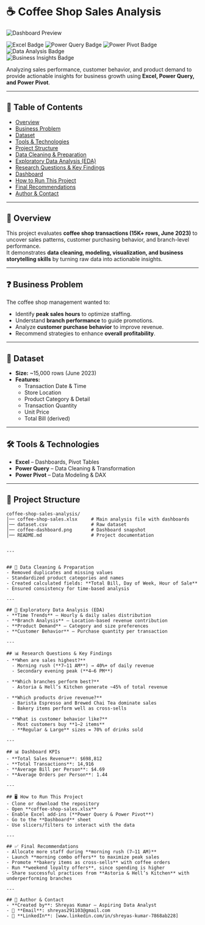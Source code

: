 # ☕ Coffee Shop Sales Analysis  

![Dashboard Preview](coffee-dashboard.png)  

![Excel Badge](https://img.shields.io/badge/Tool-Excel-green?logo=microsoft-excel&logoColor=white) 
![Power Query Badge](https://img.shields.io/badge/Tool-Power%20Query-blue?logo=microsoft&logoColor=white) 
![Power Pivot Badge](https://img.shields.io/badge/Tool-Power%20Pivot-orange?logo=microsoft&logoColor=white) 
![Data Analysis Badge](https://img.shields.io/badge/Focus-Data%20Analysis-yellow)  
![Business Insights Badge](https://img.shields.io/badge/Focus-Business%20Insights-red)  

Analyzing sales performance, customer behavior, and product demand to provide actionable insights for business growth using **Excel, Power Query, and Power Pivot**.  

---

## 📑 Table of Contents  
- [Overview](#overview)  
- [Business Problem](#business-problem)  
- [Dataset](#dataset)  
- [Tools & Technologies](#tools--technologies)  
- [Project Structure](#project-structure)  
- [Data Cleaning & Preparation](#data-cleaning--preparation)  
- [Exploratory Data Analysis (EDA)](#exploratory-data-analysis-eda)  
- [Research Questions & Key Findings](#research-questions--key-findings)  
- [Dashboard](#dashboard)  
- [How to Run This Project](#how-to-run-this-project)  
- [Final Recommendations](#final-recommendations)  
- [Author & Contact](#author--contact)  

---

## 📌 Overview  
This project evaluates **coffee shop transactions (15K+ rows, June 2023)** to uncover sales patterns, customer purchasing behavior, and branch-level performance.  
It demonstrates **data cleaning, modeling, visualization, and business storytelling skills** by turning raw data into actionable insights.  

---

## ❓ Business Problem  
The coffee shop management wanted to:  
- Identify **peak sales hours** to optimize staffing.  
- Understand **branch performance** to guide promotions.  
- Analyze **customer purchase behavior** to improve revenue.  
- Recommend strategies to enhance **overall profitability**.  

---

## 📂 Dataset  
- **Size:** ~15,000 rows (June 2023)  
- **Features:**  
  - Transaction Date & Time  
  - Store Location  
  - Product Category & Detail  
  - Transaction Quantity  
  - Unit Price  
  - Total Bill (derived)  

---

## 🛠 Tools & Technologies  
- **Excel** – Dashboards, Pivot Tables  
- **Power Query** – Data Cleaning & Transformation  
- **Power Pivot** – Data Modeling & DAX  

---

## 📁 Project Structure  
```plaintext
coffee-shop-sales-analysis/
│── coffee-shop-sales.xlsx     # Main analysis file with dashboards
│── dataset.csv                # Raw dataset
│── coffee-dashboard.png       # Dashboard snapshot
│── README.md                  # Project documentation


---


## 🧹 Data Cleaning & Preparation  
- Removed duplicates and missing values  
- Standardized product categories and names  
- Created calculated fields: **Total Bill, Day of Week, Hour of Sale**  
- Ensured consistency for time-based analysis  

---

## 🔎 Exploratory Data Analysis (EDA)  
- **Time Trends** – Hourly & daily sales distribution  
- **Branch Analysis** – Location-based revenue contribution  
- **Product Demand** – Category and size preferences  
- **Customer Behavior** – Purchase quantity per transaction  

---

## 📊 Research Questions & Key Findings  
- **When are sales highest?**  
  - Morning rush (**7–11 AM**) → 40%+ of daily revenue  
  - Secondary evening peak (**4–6 PM**)  

- **Which branches perform best?**  
  - Astoria & Hell’s Kitchen generate ~45% of total revenue  

- **Which products drive revenue?**  
  - Barista Espresso and Brewed Chai Tea dominate sales  
  - Bakery items perform well as cross-sells  

- **What is customer behavior like?**  
  - Most customers buy **1–2 items**  
  - **Regular & Large** sizes = 70% of drinks sold  

---

## 📊 Dashboard KPIs  
- **Total Sales Revenue**: $698,812  
- **Total Transactions**: 14,916  
- **Average Bill per Person**: $4.69  
- **Average Orders per Person**: 1.44  

---

## 🖥 How to Run This Project  
- Clone or download the repository  
- Open **coffee-shop-sales.xlsx**  
- Enable Excel add-ins (**Power Query & Power Pivot**)  
- Go to the **Dashboard** sheet  
- Use slicers/filters to interact with the data  

---

## ✅ Final Recommendations  
- Allocate more staff during **morning rush (7–11 AM)**  
- Launch **morning combo offers** to maximize peak sales  
- Promote **bakery items as cross-sells** with coffee orders  
- Run **weekend loyalty offers**, since spending is higher  
- Share successful practices from **Astoria & Hell’s Kitchen** with underperforming branches  

---

## 👤 Author & Contact  
- **Created by**: Shreyas Kumar – Aspiring Data Analyst  
- 📧 **Email**: shreyas291103@gmail.com  
- 🔗 **LinkedIn**: [www.linkedin.com/in/shreyas-kumar-7868ab228]

